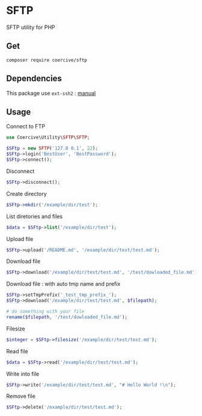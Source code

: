 # SFTP
SFTP utility for PHP

Get
---
```
composer require coercive/sftp
```

Dependencies
------------

This package use `ext-ssh2` : [manual](https://www.php.net/manual/en/ref.ssh2.php)


Usage
-----

Connect to FTP

```php
use Coercive\Utility\SFTP\SFTP;

$SFtp = new SFTP('127.0 0.1', 22);
$SFtp->login('BestUser', 'BestPassword');
$SFtp->connect();
```

Disconnect

```php
$SFtp->disconnect();
```

Create directory

```php
$SFtp->mkdir('/example/dir/test');
```

List diretories and files

```php
$data = $SFtp->list('/example/dir/test');
```

Upload file

```php
$SFtp->upload('/README.md', '/example/dir/test/test.md');
```

Download file

```php
$SFtp->download('/example/dir/test/test.md', '/test/dowloaded_file.md');
```

Download file : with auto tmp name and prefix

```php
$SFtp->setTmpPrefix('_test_tmp_prefix_');
$SFtp->download('/example/dir/test/test.md', $filepath);

# do something with your file
rename($filepath, '/test/dowloaded_file.md');
```

Filesize

```php
$integer = $SFtp->filesize('/example/dir/test/test.md');
```

Read file

```php
$data = $SFtp->read('/example/dir/test/test.md');
```

Write into file

```php
$SFtp->write('/example/dir/test/test.md', "# Hello World !\n");
```

Remove file

```php
$SFtp->delete('/example/dir/test/test.md');
```
